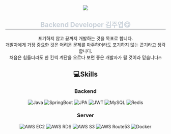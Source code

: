 <div align= "center">
    <img src="https://capsule-render.vercel.app/api?type=transparent&color=random&height=120&text=Hello%20Luigi!&animation=fadeIn&fontColor=ffffff&fontSize=50" />
    <div style="text-align: left;"> 
    <h2 style="border-bottom: 1px solid #21262d; color: #c9d1d9;" align= "center"; > Backend Developer 김주엽😋 </h2>  
</div>
    
포기하지 않고 끝까지 개발하는 것을 목표로 합니다.\
개발자에게 가장 중요한 것은 어려운 문제를 마주하더라도 포기하지 않는 끈기라고 생각합니다.\
처음은 힘들더라도 한 칸씩 계단을 오르다 보면 좋은 개발자가 될 것이라 믿습니다🔥

## 💻Skills
### Backend
![Java](https://img.shields.io/badge/JDK_17-000000.svg?style=for-the-badge&logo=openjdk&logoColor=white)
![SpringBoot](https://img.shields.io/badge/SpringBoot-%236DB33F.svg?style=for-the-badge&logo=springboot&logoColor=white)
![JPA](https://img.shields.io/badge/Spring_JPA-green.svg?style=for-the-badge&logo=springboot&logoColor=white)
![JWT](https://img.shields.io/badge/JWT-purple?style=for-the-badge&logo=JSON%20web%20tokens)
![MySQL](https://img.shields.io/badge/mysql-4479A1.svg?style=for-the-badge&logo=mysql&logoColor=white)
![Redis](https://img.shields.io/badge/Redis-FF4438.svg?style=for-the-badge&logo=redis&logoColor=white)
 
### Server
![AWS EC2](https://img.shields.io/badge/AWS_EC2-FF9900.svg?style=for-the-badge&logo=amazonec2&logoColor=white)
![AWS RDS](https://img.shields.io/badge/AWS_RDS-527FFF.svg?style=for-the-badge&logo=amazonrds&logoColor=white)
![AWS S3](https://img.shields.io/badge/AWS_S3-569A31.svg?style=for-the-badge&logo=amazons3&logoColor=white)
![AWS Route53](https://img.shields.io/badge/AWS_Route53-8C4FFF.svg?style=for-the-badge&logo=amazonroute53&logoColor=white)
![Docker](https://img.shields.io/badge/Docker-2496ED.svg?style=for-the-badge&logo=docker&logoColor=white)
